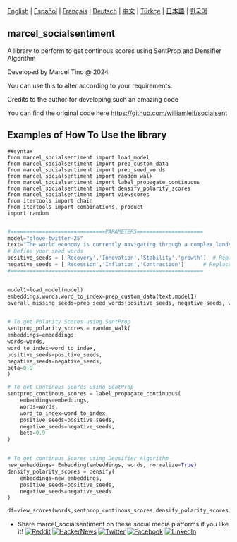 [English](README.md) | [Español](./docs/README.es.md) | [Français](./docs/README.fr.md) | [Deutsch](./docs/README.de.md) | [中文](./docs/README.zh.md) | [Türkçe](./docs/README.tr.md) | [日本語](./docs/README.ja.md) | [한국어](./docs/README.ko.md)

## marcel_socialsentiment

A library to perform to get continous scores using SentProp and Densifier Algorithm

Developed by Marcel Tino @ 2024


You can use this to alter according to your requirements.

Credits to the author for developing such an amazing code

You can find the original code here
https://github.com/williamleif/socialsent

## Examples of How To Use the library 

```
##syntax
from marcel_socialsentiment import load_model
from marcel_socialsentiment import prep_custom_data
from marcel_socialsentiment import prep_seed_words
from marcel_socialsentiment import random_walk
from marcel_socialsentiment import label_propagate_continuous
from marcel_socialsentiment import densify_polarity_scores 
from marcel_socialsentiment import viewscores
from itertools import chain
from itertools import combinations, product
import random
```


```python

#==============================PARAMETERS=====================
model="glove-twitter-25"
text="The world economy is currently navigating through a complex landscape, marked by varying levels of growth across regions. While some economies are experiencing robust GDP expansion, others are grappling with the threat of a potential recession, often driven by factors like rising inflation and supply chain disruptions. Central banks in many countries are implementing monetary tightening measures, such as increasing interest rates, in an attempt to curb inflationary pressures. However, these policies run the risk of triggering stagflation, where stagnant growth coincides with high inflation. Global trade deficits and mounting national debts have further strained economic recovery efforts, particularly in emerging markets. Meanwhile, key sectors such as manufacturing and services are seeing uneven recovery rates, leading to concerns over long-term economic stability. The threat of a prolonged bear market and reduced consumer purchasing power continues to cast a shadow on global economic sentiment, with many experts warning that a sustained period of economic contraction could be on the horizon. Despite these challenges, pockets of economic resilience remain, fueled by fiscal stimulus and innovation in sectors like technology and renewable energy."
# Define your seed words
positive_seeds = ['Recovery','Innovation','Stability','growth']  # Replace with your positive seed words
negative_seeds = ['Recession','Inflation','Contraction']      # Replace with your negative seed words
#=============================================================


model1=load_model(model)
embeddings,words,word_to_index=prep_custom_data(text,model1)
overall_missing_seeds=prep_seed_words(positive_seeds, negative_seeds, word_to_index,model1)


# To get Polarity Scores using SentProp
sentprop_polarity_scores = random_walk(
embeddings=embeddings,
words=words,
word_to_index=word_to_index,
positive_seeds=positive_seeds,
negative_seeds=negative_seeds,
beta=0.9
)

# To get Continous Scores using SentProp
sentprop_continous_scores = label_propagate_continuous(
    embeddings=embeddings,
    words=words,
    word_to_index=word_to_index,
    positive_seeds=positive_seeds,
    negative_seeds=negative_seeds,
    beta=0.9
)


# To get continous Scores using Densifier Algorithm
new_embeddings= Embedding(embeddings, words, normalize=True)
densify_polarity_scores = densify(
    embeddings=new_embeddings,
    positive_seeds=positive_seeds,
    negative_seeds=negative_seeds
)

df=view_scores(words,sentprop_continous_scores,densify_polarity_scores)

```


+ Share marcel_socialsentiment on these social media platforms if you like it!
[![Reddit](https://img.shields.io/badge/share%20on-reddit-red?style=flat-square&logo=reddit)](https://reddit.com/submit?url=https://github.com/Kanaries/pygwalker&title=Say%20Hello%20to%20pygwalker%3A%20Combining%20Jupyter%20Notebook%20with%20a%20Tableau-like%20UI)
[![HackerNews](https://img.shields.io/badge/share%20on-hacker%20news-orange?style=flat-square&logo=ycombinator)](https://news.ycombinator.com/submitlink?u=https://github.com/Kanaries/pygwalker)
[![Twitter](https://img.shields.io/badge/share%20on-twitter-03A9F4?style=flat-square&logo=twitter)](https://twitter.com/share?url=https://github.com/Kanaries/pygwalker&text=Say%20Hello%20to%20pygwalker%3A%20Combining%20Jupyter%20Notebook%20with%20a%20Tableau-alternative%20UI)
[![Facebook](https://img.shields.io/badge/share%20on-facebook-1976D2?style=flat-square&logo=facebook)](https://www.facebook.com/sharer/sharer.php?u=https://github.com/Kanaries/pygwalker)
[![LinkedIn](https://img.shields.io/badge/share%20on-linkedin-3949AB?style=flat-square&logo=linkedin)](https://www.linkedin.com/shareArticle?url=https://github.com/Kanaries/pygwalker&&title=Say%20Hello%20to%20pygwalker%3A%20Combining%20Jupyter%20Notebook%20with%20a%20Tableau-alternative%20UI)
